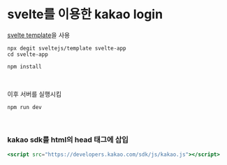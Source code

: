 # svelte를 이용한 kakao login

[svelte template](https://github.com/sveltejs/template)을 사용

    npx degit sveltejs/template svelte-app
    cd svelte-app

    npm install

<br/>

이후 서버를 실행시킴

    npm run dev

<br/>

### kakao sdk를 html의 head 태그에 삽입

```jsx
<script src="https://developers.kakao.com/sdk/js/kakao.js"></script>
```
